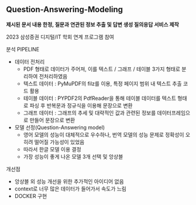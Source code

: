 ## Question-Answering-Modeling
**제시된 문서 내용 한정, 질문과 연관된 정보 추출 및 답변 생성 질의응답 서비스 제작**

2023 삼성증권 디지털/IT 학회 연계 프로그램 참여

분석 PIPELINE
- 데이터 전처리
  - PDF 형태로 데이터가 주어져, 이를 텍스트 / 그래프 / 테이블 3가지 형태로 분리하여 전처리하였음
  - 텍스트 데이터 : PyMuPDF의 filz를 이용, 특정 페이지 범위 내 텍스트 추출 코드 활용
  - 테이블 데이터 : PYPDF2의 PdfReader을 통해 테이블 데이터를 텍스트 형태로 파싱 후 반복문과 정규식을 이용해 문장으로 변환
  - 그래프 데이터 : 그래프의 추세 및 대략적인 값과 관련된 정보를 데이터프레임으로 만들어 문장으로 변환
- 모델 선정(Question-Answering model)
  - 영어 모델의 성능이 대체적으로 우수하나, 번역 모델의 성능 문제로 정확성이 오히려 떨어질 가능성이 있었음
  - 따라서 한글 모델 이용 결정
  - 가장 성능이 좋게 나온 모델 3개 선택 및 앙상블
 
개선점
  - 앙상블 외 성능 개선을 위한 추가적인 아이디어 없음
  - context로 너무 많은 데이터가 들어가서 속도가 느림
  - DOCKER 구현

